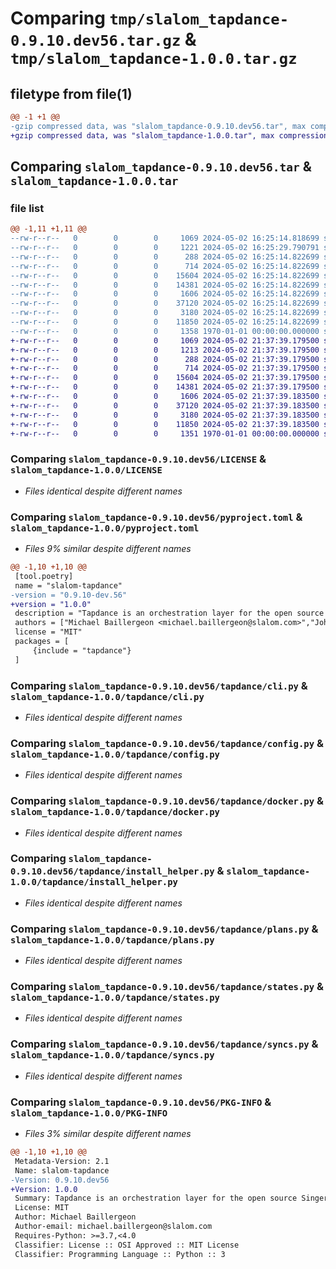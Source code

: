 # Comparing `tmp/slalom_tapdance-0.9.10.dev56.tar.gz` & `tmp/slalom_tapdance-1.0.0.tar.gz`

## filetype from file(1)

```diff
@@ -1 +1 @@
-gzip compressed data, was "slalom_tapdance-0.9.10.dev56.tar", max compression
+gzip compressed data, was "slalom_tapdance-1.0.0.tar", max compression
```

## Comparing `slalom_tapdance-0.9.10.dev56.tar` & `slalom_tapdance-1.0.0.tar`

### file list

```diff
@@ -1,11 +1,11 @@
--rw-r--r--   0        0        0     1069 2024-05-02 16:25:14.818699 slalom_tapdance-0.9.10.dev56/LICENSE
--rw-r--r--   0        0        0     1221 2024-05-02 16:25:29.790791 slalom_tapdance-0.9.10.dev56/pyproject.toml
--rw-r--r--   0        0        0      288 2024-05-02 16:25:14.822699 slalom_tapdance-0.9.10.dev56/tapdance/__init__.py
--rw-r--r--   0        0        0      714 2024-05-02 16:25:14.822699 slalom_tapdance-0.9.10.dev56/tapdance/cli.py
--rw-r--r--   0        0        0    15604 2024-05-02 16:25:14.822699 slalom_tapdance-0.9.10.dev56/tapdance/config.py
--rw-r--r--   0        0        0    14381 2024-05-02 16:25:14.822699 slalom_tapdance-0.9.10.dev56/tapdance/docker.py
--rw-r--r--   0        0        0     1606 2024-05-02 16:25:14.822699 slalom_tapdance-0.9.10.dev56/tapdance/install_helper.py
--rw-r--r--   0        0        0    37120 2024-05-02 16:25:14.822699 slalom_tapdance-0.9.10.dev56/tapdance/plans.py
--rw-r--r--   0        0        0     3180 2024-05-02 16:25:14.822699 slalom_tapdance-0.9.10.dev56/tapdance/states.py
--rw-r--r--   0        0        0    11850 2024-05-02 16:25:14.822699 slalom_tapdance-0.9.10.dev56/tapdance/syncs.py
--rw-r--r--   0        0        0     1358 1970-01-01 00:00:00.000000 slalom_tapdance-0.9.10.dev56/PKG-INFO
+-rw-r--r--   0        0        0     1069 2024-05-02 21:37:39.179500 slalom_tapdance-1.0.0/LICENSE
+-rw-r--r--   0        0        0     1213 2024-05-02 21:37:39.179500 slalom_tapdance-1.0.0/pyproject.toml
+-rw-r--r--   0        0        0      288 2024-05-02 21:37:39.179500 slalom_tapdance-1.0.0/tapdance/__init__.py
+-rw-r--r--   0        0        0      714 2024-05-02 21:37:39.179500 slalom_tapdance-1.0.0/tapdance/cli.py
+-rw-r--r--   0        0        0    15604 2024-05-02 21:37:39.179500 slalom_tapdance-1.0.0/tapdance/config.py
+-rw-r--r--   0        0        0    14381 2024-05-02 21:37:39.179500 slalom_tapdance-1.0.0/tapdance/docker.py
+-rw-r--r--   0        0        0     1606 2024-05-02 21:37:39.183500 slalom_tapdance-1.0.0/tapdance/install_helper.py
+-rw-r--r--   0        0        0    37120 2024-05-02 21:37:39.183500 slalom_tapdance-1.0.0/tapdance/plans.py
+-rw-r--r--   0        0        0     3180 2024-05-02 21:37:39.183500 slalom_tapdance-1.0.0/tapdance/states.py
+-rw-r--r--   0        0        0    11850 2024-05-02 21:37:39.183500 slalom_tapdance-1.0.0/tapdance/syncs.py
+-rw-r--r--   0        0        0     1351 1970-01-01 00:00:00.000000 slalom_tapdance-1.0.0/PKG-INFO
```

### Comparing `slalom_tapdance-0.9.10.dev56/LICENSE` & `slalom_tapdance-1.0.0/LICENSE`

 * *Files identical despite different names*

### Comparing `slalom_tapdance-0.9.10.dev56/pyproject.toml` & `slalom_tapdance-1.0.0/pyproject.toml`

 * *Files 9% similar despite different names*

```diff
@@ -1,10 +1,10 @@
 [tool.poetry]
 name = "slalom-tapdance"
-version = "0.9.10-dev.56"
+version = "1.0.0"
 description = "Tapdance is an orchestration layer for the open source Singer tap platform."
 authors = ["Michael Baillergeon <michael.baillergeon@slalom.com>","John Timeus <john.timeus@slalom.com>"]
 license = "MIT"
 packages = [
     {include = "tapdance"}
 ]
```

### Comparing `slalom_tapdance-0.9.10.dev56/tapdance/cli.py` & `slalom_tapdance-1.0.0/tapdance/cli.py`

 * *Files identical despite different names*

### Comparing `slalom_tapdance-0.9.10.dev56/tapdance/config.py` & `slalom_tapdance-1.0.0/tapdance/config.py`

 * *Files identical despite different names*

### Comparing `slalom_tapdance-0.9.10.dev56/tapdance/docker.py` & `slalom_tapdance-1.0.0/tapdance/docker.py`

 * *Files identical despite different names*

### Comparing `slalom_tapdance-0.9.10.dev56/tapdance/install_helper.py` & `slalom_tapdance-1.0.0/tapdance/install_helper.py`

 * *Files identical despite different names*

### Comparing `slalom_tapdance-0.9.10.dev56/tapdance/plans.py` & `slalom_tapdance-1.0.0/tapdance/plans.py`

 * *Files identical despite different names*

### Comparing `slalom_tapdance-0.9.10.dev56/tapdance/states.py` & `slalom_tapdance-1.0.0/tapdance/states.py`

 * *Files identical despite different names*

### Comparing `slalom_tapdance-0.9.10.dev56/tapdance/syncs.py` & `slalom_tapdance-1.0.0/tapdance/syncs.py`

 * *Files identical despite different names*

### Comparing `slalom_tapdance-0.9.10.dev56/PKG-INFO` & `slalom_tapdance-1.0.0/PKG-INFO`

 * *Files 3% similar despite different names*

```diff
@@ -1,10 +1,10 @@
 Metadata-Version: 2.1
 Name: slalom-tapdance
-Version: 0.9.10.dev56
+Version: 1.0.0
 Summary: Tapdance is an orchestration layer for the open source Singer tap platform.
 License: MIT
 Author: Michael Baillergeon
 Author-email: michael.baillergeon@slalom.com
 Requires-Python: >=3.7,<4.0
 Classifier: License :: OSI Approved :: MIT License
 Classifier: Programming Language :: Python :: 3
```

